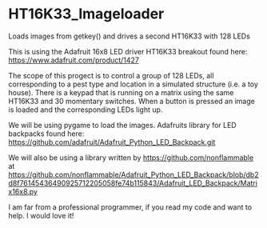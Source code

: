 # HT16K33_Imageloader
Loads images from getkey() and drives a second HT16K33 with 128 LEDs

This is using the Adafruit 16x8 LED driver HT16K33 breakout found here:
https://www.adafruit.com/product/1427

The scope of this progect is to control a group of 128 LEDs, all corresponding to a pest type and location in a simulated structure (i.e. a toy house). There is a keypad that is running on a matrix using the same HT16K33 and 30 momentary switches. When a button is pressed an image is loaded and the corresponding LEDs light up.

We will be using pygame to load the images.
Adafruits library for LED backpacks found here:
https://github.com/adafruit/Adafruit_Python_LED_Backpack.git

We will also be using a library written by  https://github.com/nonflammable at
https://github.com/nonflammable/Adafruit_Python_LED_Backpack/blob/db2d8f76145436490925712205058fe74b115843/Adafruit_LED_Backpack/Matrix16x8.py

I am far from a professional programmer, if you read my code and want to help. I would love it!
